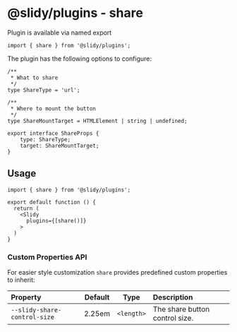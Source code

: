 # @slidy/plugins - share

Plugin is available via named export

```tsx
import { share } from '@slidy/plugins';
```

The plugin has the following options to configure:

```tsx
/**
 * What to share
 */
type ShareType = 'url';

/**
 * Where to mount the button
 */
type ShareMountTarget = HTMLElement | string | undefined;

export interface ShareProps {
    type: ShareType;
    target: ShareMountTarget;
}
```

## Usage

```tsx
import { share } from '@slidy/plugins';

export default function () {
  return (
    <Slidy
      plugins={[share()]}
    >
  )
}
```

### Custom Properties API

For easier style customization `share` provides predefined custom properties to inherit:

| Property                     | Default |    Type    | Description                    |
| :--------------------------- | :-----: | :--------: | :----------------------------- |
| `--slidy-share-control-size` | 2.25em  | `<length>` | The share button control size. |
